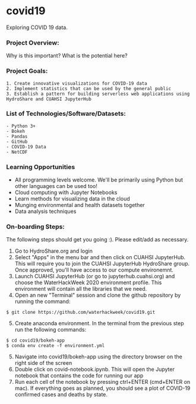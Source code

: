 # covid19
Exploring COVID 19 data.


### Project Overview: 
Why is this important? What is the potential here?

### Project Goals:
    1. Create innovative visualizations for COVID-19 data 
    2. Implement statistics that can be used by the general public
    3. Establish a pattern for building serverless web applications using HydroShare and CUAHSI JupyterHub

### List of Technologies/Software/Datasets:
    - Python 3+
    - Bokeh
    - Pandas
    - GitHub
    - COVID-19 Data
    - NetCDF

### Learning Opportunities
- All programming levels welcome. We'll be primarily using Python but other languages can be used too!
- Cloud computing with Jupyter Notebooks
- Learn methods for visualizing data in the cloud
- Munging environmental and health datasets together
- Data analysis techniques

### On-boarding Steps: 

The following steps should get you going :). Please edit/add as necessary.    

1. Go to HydroShare.org and login
2. Select "Apps" in the menu bar and then click on CUAHSI JupyterHub. This will require you to join the CUAHSI JupyterHub HydroShare group. Once approved, you'll have access to our compute environemnt.
3. Launch CUAHSI JupyterHub (or go to jupyterhub.cuahsi.org) and choose the WaterHackWeek 2020 environment profile. This environment will contain all the libraries that we need.
4. Open an new "Terminal" session and clone the github repository by running the command:
```
$ git clone https://github.com/waterhackweek/covid19.git
```
5. Create anaconda environment. In the terminal from the previous step run the following commands:
```
$ cd covid19/bokeh-app
$ conda env create -f environment.yml
```
5. Navigate into covid19/bokeh-app using the directory browser on the right side of the screen
6. Double click on covid-notebook.ipynb. This will open the Jupyter notebook that contains the code for running our app
7. Run each cell of the notebook by pressing ctrl+ENTER (cmd+ENTER on mac). If everything goes as planned, you should see a plot of COVID-19 confirmed cases and deaths by state.
